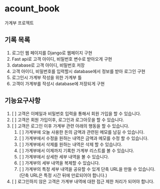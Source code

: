 # acount_book
가계부 프로젝트



## 기록 목록
1. 로그인 웹 페이지를 Django로 웹페이지 구현
2. Fast api로 고객 아이디, 비밀번호 변수로 받아오게 구현
3. database로 고객 아이디, 비밀번호 저장
4. 고객 아이디, 비밀번호를 입력할시 database에서 정보를 받아 로그인 구현
5. 로그인시 가계부 작성을 위한 가계부 틀
6. 고객이 가계부를 작성시 database에 저장되게 구현



## 기능요구사항
1. [ ] 고객은 이메일과 비밀번호 입력을 통해서 회원 가입을 할 수 있습니다. 
2. [ ] 고객은 회원 가입이후, 로그인과 로그아웃을 할 수 있습니다. 
3. [ ] 고객은 로그인 이후 가계부 관련 아래의 행동을 할 수 있습니다. 
    1. [ ] 가계부에 오늘 사용한 돈의 금액과 관련된 메모를 남길 수 있습니다. 
    2. [ ] 가계부에서 수정을 원하는 내역은 금액과 메모를 수정 할 수 있습니다. 
    3. [ ] 가계부에서 삭제를 원하는 내역은 삭제 할 수 있습니다. 
    4. [ ] 가계부에서 이제까지 기록한 가계부 리스트를 볼 수 있습니다. 
    5. [ ] 가계부에서 상세한 세부 내역을 볼 수 있습니다. 
    6. [ ] 가계부의 세부 내역을 복제할 수 있습니다.
    7. [ ] 가계부의 특정 세부 내역을 공유할 수 있게 단축 URL을 만들 수 있습니다.
    (단축 URL은 특정 시간 뒤에 만료되어야 합니다.)
4. [ ] 로그인하지 않은 고객은 가계부 내역에 대한 접근 제한 처리가 되어야 합니다.